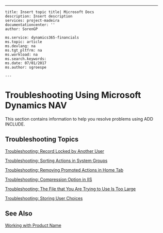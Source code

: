 ---
    title: Insert topic title| Microsoft Docs
    description: Insert description
    services: project-madeira
    documentationcenter: ''
    author: SorenGP

    ms.service: dynamics365-financials
    ms.topic: article
    ms.devlang: na
    ms.tgt_pltfrm: na
    ms.workload: na
    ms.search.keywords:
    ms.date: 07/01/2017
    ms.author: sgroespe

    ---
# Troubleshooting Using Microsoft Dynamics NAV
This section contains information to help you resolve problems using ADD INCLUDE<!--[!INCLUDE[navnow](../ApplicationDesign/includes/navnow_md.md)]-->.  
  
## Troubleshooting Topics  
 [Troubleshooting: Record Locked by Another User](../TroubleshootingUsingMicrosoftDynamicsNav/troubleshooting-record-locked-by-another-user.md)  
  
 [Troubleshooting: Sorting Actions in System Groups](../TroubleshootingUsingMicrosoftDynamicsNav/troubleshooting-sorting-actions-in-system-groups.md)  
  
 [Troubleshooting: Removing Promoted Actions in Home Tab](../TroubleshootingUsingMicrosoftDynamicsNav/troubleshooting-removing-promoted-actions-in-home-tab.md)  
  
 [Troubleshooting: Compression Option in IIS](../TroubleshootingUsingMicrosoftDynamicsNav/troubleshooting-compression-option-in-iis.md)  
  
 [Troubleshooting: The File that You Are Trying to Use Is Too Large](../TroubleshootingUsingMicrosoftDynamicsNav/troubleshooting-the-file-that-you-are-trying-to-use-is-too-large.md)  
  
 [Troubleshooting: Storing User Choices](../Topic/Troubleshooting:%20Storing%20User%20Choices.md)  
  
## See Also  
 [Working with Product Name](../WorkingWithDynamics/working-with-$-p_1-product-name-$-.md)